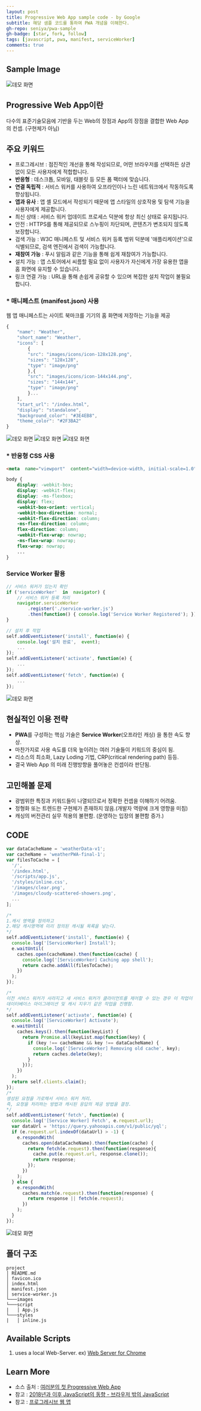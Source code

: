```yaml
---
layout: post
title: Progressive Web App sample code - by Google
subtitle: 해당 샘플 코드를 통하여 PWA 개념을 이해한다.
gh-repo: seniya/pwa-sample
gh-badge: [star, fork, follow]
tags: [javascript, pwa, manifest, serviceWorker]
comments: true
---
```


## Sample Image
![데모 화면](https://raw.githubusercontent.com/seniya/pwa-sample/master/pwa-example-1.PNG)


## Progressive Web App이란

다수의 표준기술모음에 기반을 두는 Web의 장점과 App의 장점을 결합한 Web App 의 컨셉. (구현체가 아님)


## 주요 키워드


- 프로그레시브 : 점진적인 개선을 통해 작성되므로, 어떤 브라우저를 선택하든 상관없이 모든 사용자에게 적합합니다.
- **반응형** : 데스크톱, 모바일, 태블릿 등 모든 폼 팩터에 맞습니다.
- **연결 독립적** : 서비스 워커를 사용하여 오프라인이나 느린 네트워크에서 작동하도록 향상됩니다.
- **앱과 유사** : 앱 셸 모드에서 작성되기 때문에 앱 스타일의 상호작용 및 탐색 기능을 사용자에게 제공합니다.
- 최신 상태 : 서비스 워커 업데이트 프로세스 덕분에 항상 최신 상태로 유지됩니다.
- 안전 : HTTPS를 통해 제공되므로 스누핑이 차단되며, 콘텐츠가 변조되지 않도록 보장합니다.
- 검색 가능 : W3C 매니페스트 및 서비스 워커 등록 범위 덕분에 '애플리케이션'으로 식별되므로, 검색 엔진에서 검색이 가능합니다.
- **재참여 가능** : 푸시 알림과 같은 기능을 통해 쉽게 재참여가 가능합니다.
- 설치 가능 : 앱 스토어에서 씨름할 필요 없이 사용자가 자신에게 가장 유용한 앱을 홈 화면에 유지할 수 있습니다.
- 링크 연결 가능 : URL을 통해 손쉽게 공유할 수 있으며 복잡한 설치 작업이 불필요합니다.

###  * 매니페스트 (manifest.json) 사용

웹 앱 매니페스트는 사이트 북마크를 기기의 홈 화면에 저장하는 기능을 제공
```javascript
{
	"name": "Weather",
	"short_name": "Weather",
	"icons": [
		{
		"src": "images/icons/icon-128x128.png",
		"sizes": "128x128",
		"type": "image/png"
		},{
		"src": "images/icons/icon-144x144.png",
		"sizes": "144x144",
		"type": "image/png"
		}...
	],
	"start_url": "/index.html",
	"display": "standalone",
	"background_color": "#3E4EB8",
	"theme_color": "#2F3BA2"
}
```
![데모 화면](https://raw.githubusercontent.com/seniya/pwa-sample/master/pwa-example-2.PNG)
![데모 화면](https://raw.githubusercontent.com/seniya/pwa-sample/master/pwa-example-3.PNG)
![데모 화면](https://raw.githubusercontent.com/seniya/pwa-sample/master/pwa-example-4.PNG)

###  * 반응형 CSS 사용

```html
<meta  name="viewport"  content="width=device-width, initial-scale=1.0">
```
``` css
body {
	display: -webkit-box;
	display: -webkit-flex;
	display: -ms-flexbox;
	display: flex;
	-webkit-box-orient: vertical;
	-webkit-box-direction: normal;
	-webkit-flex-direction: column;
	-ms-flex-direction: column;
	flex-direction: column;
	-webkit-flex-wrap: nowrap;
	-ms-flex-wrap: nowrap;
	flex-wrap: nowrap;
	...
}
```

### Service Worker 활용

```javascript 
// 서비스 워커가 있는지 확인
if ('serviceWorker'  in  navigator) {
	// 서비스 워커 등록 처리
	navigator.serviceWorker
		.register('./service-worker.js')
		.then(function() { console.log('Service Worker Registered'); });
}
```

```javascript 
// 설치 후 작업
self.addEventListener('install', function(e) {
	console.log('설치 완료',  event);
	...
});
self.addEventListener('activate', function(e) {
	...
});
self.addEventListener('fetch', function(e) {
	...
});
```
![데모 화면](https://raw.githubusercontent.com/seniya/pwa-sample/master/pwa-example-6.png)


## 현실적인 이용 전략

- **PWA**를 구성하는 핵심 기술은 **Service Worker**(오프라인 캐싱) 을 통한 속도 향상.
- 마찬가지로 사용 속도를 더욱 높이려는 여러 기술들이 키워드의 중심이 됨. 
- 리소스의 최소화, Lazy Loding 기법, CRP(critical rendering path) 등등.
- 결국 Web App 의 미래 진행방향을 풀어놓은 컨셉이라 판단됨.


## 고민해볼 문제
- 광범위한 특징과 키워드들이 나열되므로서 정확한 컨셉을 이해하기 어려움.
- 정형화 또는 트렌드한 구현체가 존재하지 않음.(개발자 역량에 크게 영향을 미침)
- 캐싱의 버전관리 실무 적용의 불편함. (운영하는 입장의 불편함 증가.)

## CODE
```javascript
var dataCacheName = 'weatherData-v1';
var cacheName = 'weatherPWA-final-1';
var filesToCache = [
  '/',
  '/index.html',
  '/scripts/app.js',
  '/styles/inline.css',
  '/images/clear.png',
  '/images/cloudy-scattered-showers.png',
  ...
];

/*
1.캐시 영역을 정의하고
2.해당 캐시영역에 미리 정의된 캐시될 목록을 넣는다.
*/
self.addEventListener('install', function(e) {
  console.log('[ServiceWorker] Install');
  e.waitUntil(
    caches.open(cacheName).then(function(cache) {
      console.log('[ServiceWorker] Caching app shell');      
      return cache.addAll(filesToCache);
    })
  );
});

/*
이전 서비스 워커가 사라지고 새 서비스 워커가 클라이언트를 제어할 수 있는 경우 이 작업이 시작됨. 
데이터베이스 마이그레이션 및 캐시 지우기 같은 작업을 진행함.
*/
self.addEventListener('activate', function(e) {
  console.log('[ServiceWorker] Activate');
  e.waitUntil(
    caches.keys().then(function(keyList) {
      return Promise.all(keyList.map(function(key) {
        if (key !== cacheName && key !== dataCacheName) {
          console.log('[ServiceWorker] Removing old cache', key);
          return caches.delete(key);
        }
      }));
    })
  );  
  return self.clients.claim();
});
/*
생성된 요청을 가로채서 서비스 워커 처리. 
즉, 요청을 처리하는 방법과 캐시된 응답의 제공 방법을 결정.
*/
self.addEventListener('fetch', function(e) {
  console.log('[Service Worker] Fetch', e.request.url);
  var dataUrl = 'https://query.yahooapis.com/v1/public/yql';
  if (e.request.url.indexOf(dataUrl) > -1) {
    e.respondWith(
      caches.open(dataCacheName).then(function(cache) {
        return fetch(e.request).then(function(response){
          cache.put(e.request.url, response.clone());
          return response;
        });
      })
    );
  } else {
    e.respondWith(
      caches.match(e.request).then(function(response) {
        return response || fetch(e.request);
      })
    );
  }
});
```
![데모 화면](https://raw.githubusercontent.com/seniya/pwa-sample/master/pwa-example-5.PNG)


## 폴더 구조
```
project
│ README.md
│ favicon.ico
│ index.html
│ manifest.json
│ service-worker.js
└───images
└───script 
|   │ App.js
└───styles
|   │ inline.js
```


## Available Scripts

1. uses a local Web-Server.
ex) [Web Server for Chrome](https://chrome.google.com/webstore/detail/web-server-for-chrome/ofhbbkphhbklhfoeikjpcbhemlocgigb?hl=ko)


## Learn More

- 소스 출처 : [여러분의 첫 Progressive Web App](https://developers.google.com/web/fundamentals/codelabs/your-first-pwapp/?hl=ko)
- 참고 : [2018년과 이후 JavaScript의 동향 - 브라우저 밖의 JavaScript](https://d2.naver.com/helloworld/5644368?utm_source=gaerae.com&utm_campaign=%EA%B0%9C%EB%B0%9C%EC%9E%90%EC%8A%A4%EB%9F%BD%EB%8B%A4&utm_medium=social)
- 참고 : [프로그레시브 웹 앱](https://www.seenbuy.kr/%ED%94%84%EB%A1%9C%EA%B7%B8%EB%A0%88%EC%8B%9C%EB%B8%8C-%EC%9B%B9-%EC%95%B1-pwa-progressive-web-apps/)
